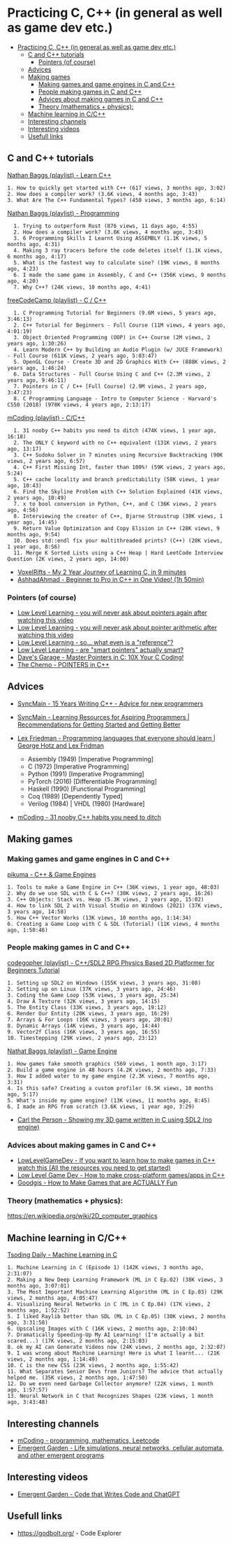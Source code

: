 # Practicing C, C++ (in general as well as game dev etc.)

- [Practicing C, C++ (in general as well as game dev etc.)](#practicing-c-c-in-general-as-well-as-game-dev-etc)
  - [C and C++ tutorials](#c-and-c-tutorials)
    - [Pointers (of course)](#pointers-of-course)
  - [Advices](#advices)
  - [Making games](#making-games)
    - [Making games and game engines in C and C++](#making-games-and-game-engines-in-c-and-c)
    - [People making games in C and C++](#people-making-games-in-c-and-c)
    - [Advices about making games in C and C++](#advices-about-making-games-in-c-and-c)
    - [Theory (mathematics + physics):](#theory-mathematics--physics)
  - [Machine learning in C/C++](#machine-learning-in-cc)
  - [Interesting channels](#interesting-channels)
  - [Interesting videos](#interesting-videos)
  - [Usefull links](#usefull-links)

## C and C++ tutorials

[Nathan Baggs (playlist) - Learn C++](https://www.youtube.com/playlist?list=PLmm8GpQIMryB7jTaH1CcMYWRiET-7NshO)

    1. How to quickly get started with C++ (617 views, 3 months ago, 3:02)
    2. How does a compiler work? (3.6K views, 4 months ago, 3:43)
    3. What Are The C++ Fundamental Types? (450 views, 3 months ago, 6:14)

[Nathan Baggs (playlist) - Programming](https://www.youtube.com/playlist?list=PLmm8GpQIMryBpGjbl9vsjA_eYDu836YDI)

      1. Trying to outperform Rust (876 views, 11 days ago, 4:55)
      2. How does a compiler work? (3.6K views, 4 months ago, 3:43)
      3. 6 Programming Skills I Learnt Using ASSEMBLY (1.1K views, 5 months ago, 4:31)
      4. Making 3 ray tracers before the code deletes itself (1.1K views, 6 months ago, 4:17)
      5. What is the fastest way to calculate sine? (19K views, 8 months ago, 4:23)
      6. I made the same game in Assembly, C and C++ (356K views, 9 months ago, 4:20)
      7. Why C++? (24K views, 10 months ago, 4:41)

[freeCodeCamp (playlist) - C / C++](https://www.youtube.com/playlist?list=PLWKjhJtqVAbmUE5IqyfGYEYjrZBYzaT4m)

      1. C Programming Tutorial for Beginners (9.6M views, 5 years ago, 3:46:13)
      2. C++ Tutorial for Beginners - Full Course (11M views, 4 years ago, 4:01:19)
      3. Object Oriented Programming (OOP) in C++ Course (2M views, 2 years ago, 1:30:26)
      4. Learn Modern C++ by Building an Audio Plugin (w/ JUCE Framework) - Full Course (611K views, 2 years ago, 5:03:47)
      5. OpenGL Course - Create 3D and 2D Graphics With C++ (888K views, 2 years ago, 1:46:24)
      6. Data Structures - Full Course Using C and C++ (2.3M views, 2 years ago, 9:46:11)
      7. Pointers in C / C++ [Full Course] (2.9M views, 2 years ago, 3:47:23)
      8. C Programming Language - Intro to Computer Science - Harvard's CS50 (2018) (978K views, 4 years ago, 2:13:17)

[mCoding (playlist) - C/C++](https://www.youtube.com/playlist?list=PLJ_usHaf3fgM5vOBPY-hXAjUy6SbgE-KG)

      1. 31 nooby C++ habits you need to ditch (474K views, 1 year ago, 16:18)
      2. The ONLY C keyword with no C++ equivalent (131K views, 2 years ago, 13:17)
      3. C++ Sudoku Solver in 7 minutes using Recursive Backtracking (90K views, 2 years ago, 6:57)
      4. C++ First Missing Int, faster than 100%! (59K views, 2 years ago, 5:24)
      5. C++ cache locality and branch predictability (58K views, 1 year ago, 10:43)
      6. Find the Skyline Problem with C++ Solution Explained (41K views, 2 years ago, 10:49)
      7. x to bool conversion in Python, C++, and C (36K views, 2 years ago, 4:56)
      8. Interviewing the creator of C++, Bjarne Stroustrup (30K views, 1 year ago, 14:45)
      9. Return Value Optimization and Copy Elision in C++ (28K views, 9 months ago, 9:54)
      10. Does std::endl fix your multithreaded prints? (C++) (20K views, 1 year ago, 8:56)
      11. Merge K Sorted Lists using a C++ Heap | Hard LeetCode Interview Question (2K views, 2 years ago, 14:00)

- [VoxelRifts - My 2 Year Journey of Learning C, in 9 minutes](https://www.youtube.com/watch?v=lMvFWKHhVZ0)
- [AshhadAhmad - Beginner to Pro in C++ in One Video! (1h 50min)](https://www.youtube.com/watch?v=UX5BGV3R1ao)

### Pointers (of course)

- [Low Level Learning - you will never ask about pointers again after watching this video](https://www.youtube.com/watch?v=2ybLD6_2gKM)
- [Low Level Learning - you will never ask about pointer arithmetic after watching this video](https://www.youtube.com/watch?v=q24-QTbKQS8)
- [Low Level Learning - so... what even is a "reference"?](https://www.youtube.com/watch?v=wro8Bb6JnwU)
- [Low Level Learning - are "smart pointers" actually smart?](https://www.youtube.com/watch?v=tSIBKys2eBQ)
- [Dave's Garage - Master Pointers in C: 10X Your C Coding!](https://www.youtube.com/watch?v=IrGjyfBC-u0)
- [The Cherno - POINTERS in C++](https://www.youtube.com/watch?v=DTxHyVn0ODg)

## Advices

- [SyncMain - 15 Years Writing C++ - Advice for new programmers](https://www.youtube.com/watch?v=37VZu3b045k)
- [SyncMain - Learning Resources for Aspiring Programmers | Recommendations for Getting Started and Getting Better](https://www.youtube.com/watch?v=uyvgYPkX_gM)
- [Lex Friedman - Programming languages that everyone should learn | George Hotz and Lex Fridman](https://www.youtube.com/watch?v=XlvfHOrF26M)

  - Assembly (1949) [Imperative Programming]
  - C (1972) [Imperative Programming]
  - Python (1991) [Imperative Programming]
  - PyTorch (2016) [Differentiable Programming]
  - Haskell (1990) [Functional Programming]
  - Coq (1989) [Dependently Typed]
  - Verilog (1984) | VHDL (1980) [Hardware]

- [mCoding - 31 nooby C++ habits you need to ditch](https://www.youtube.com/watch?v=i_wDa2AS_8w)

## Making games

### Making games and game engines in C and C++

[pikuma - C++ & Game Engines](https://www.youtube.com/playlist?list=PLYnrabpSIM--J2A1gsBmgjHfp9g9rb7vu)

    1. Tools to make a Game Engine in C++ (36K views, 1 year ago, 48:03)
    2. Why do we use SDL with C & C++? (30K views, 2 years ago, 16:26)
    3. C++ Objects: Stack vs. Heap (5.3K views, 2 years ago, 15:02)
    4. How to link SDL 2 with Visual Studio on Windows (2021) (37K views, 3 years ago, 14:58)
    5. How C++ Vector Works (13K views, 10 months ago, 1:14:34)
    6. Creating a Game Loop with C & SDL (Tutorial) (11K views, 4 months ago, 1:50:46)

### People making games in C and C++

[codegopher (playlist) - C++/SDL2 RPG Physics Based 2D Platformer for Beginners Tutorial](https://www.youtube.com/playlist?list=PL2RPjWnJduNmXHRYwdtublIPdlqocBoLS)

    1. Setting up SDL2 on Windows (155K views, 3 years ago, 31:08)
    2. Setting up on Linux (37K views, 3 years ago, 24:46)
    3. Coding the Game Loop (53K views, 3 years ago, 25:34)
    4. Draw A Texture (32K views, 3 years ago, 14:15)
    5. The Entity Class (33K views, 3 years ago, 19:12)
    6. Render Our Entity (20K views, 3 years ago, 16:29)
    7. Arrays & For Loops (16K views, 3 years ago, 20:01)
    8. Dynamic Arrays (14K views, 3 years ago, 14:44)
    9. Vector2f Class (16K views, 3 years ago, 16:55)
    10. Timestepping (29K views, 2 years ago, 23:12)

[Nathat Baggs (playlist) - Game Engine](https://www.youtube.com/playlist?list=PLmm8GpQIMryDmnDddL35jh27F3TjtJghz)

    1. How games fake smooth graphics (569 views, 1 month ago, 3:17)
    2. Build a game engine in 48 hours (4.2K views, 2 months ago, 7:33)
    3. How I added water to my game engine (2.3K views, 7 months ago, 3:31)
    4. Is this safe? Creating a custom profiler (6.5K views, 10 months ago, 5:17)
    5. What's inside my game engine? (13K views, 11 months ago, 8:45)
    6. I made an RPG from scratch (3.6K views, 1 year ago, 3:29)

- [Carl the Person - Showing my 3D game written in C using SDL2 (no engine)](https://www.youtube.com/watch?v=Pj0_O94ES_o)

### Advices about making games in C and C++

- [LowLevelGameDev - If you want to learn how to make games in C++ watch this (All the resources you need to get started)](https://www.youtube.com/watch?v=7qm4OR3EmnQ)
- [Low Level Game Dev - How to make cross-platform games/apps in C++](https://www.youtube.com/watch?v=Bzj35LjmQ2g)
- [Goodgis - How to Make Games that are ACTUALLY Fun](https://www.youtube.com/watch?v=CFfx5YOJ4ss)

### Theory (mathematics + physics):

https://en.wikipedia.org/wiki/2D_computer_graphics

## Machine learning in C/C++

[Tsoding Daily - Machine Learning in C](https://www.youtube.com/playlist?list=PLpM-Dvs8t0VZPZKggcql-MmjaBdZKeDMw)

    1. Machine Learning in C (Episode 1) (142K views, 3 months ago, 2:31:07)
    2. Making a New Deep Learning Framework (ML in C Ep.02) (38K views, 3 months ago, 3:07:01)
    3. The Most Important Machine Learning Algorithm (ML in C Ep.03) (29K views, 2 months ago, 4:05:47)
    4. Visualizing Neural Networks in C (ML in C Ep.04) (17K views, 2 months ago, 1:52:52)
    5. I liked Raylib better than SDL (ML in C Ep.05) (30K views, 2 months ago, 3:31:58)
    6. Upscaling Images with C (16K views, 2 months ago, 2:10:04)
    7. Dramatically Speeding-Up My AI Learning! (I'm actually a bit scared...) (17K views, 2 months ago, 2:15:03)
    8. ok my AI can Generate Videos now (24K views, 2 months ago, 2:32:07)
    9. I was wrong about Machine Learning! Here is what I learnt... (21K views, 2 months ago, 1:14:49)
    10. C is the new CSS (23K views, 2 months ago, 1:55:42)
    11. What Separates Senior Devs from Juniors? The advice that actually helped me. (35K views, 2 months ago, 1:47:50)
    12. Do we even need Garbage Collector anymore? (22K views, 1 month ago, 1:57:57)
    13. Neural Network in C that Recognizes Shapes (23K views, 1 month ago, 3:43:48)

## Interesting channels

- [mCoding - programming, mathematics, Leetcode](https://www.youtube.com/@mCoding)
- [Emergent Garden - Life simulations, neural networks, cellular automata, and other emergent programs](https://www.youtube.com/@EmergentGarden)

## Interesting videos

- [Emergent Garden - Code that Writes Code and ChatGPT](https://www.youtube.com/watch?v=c9c5a4IsjOA)

## Usefull links

- https://godbolt.org/ - Code Explorer
